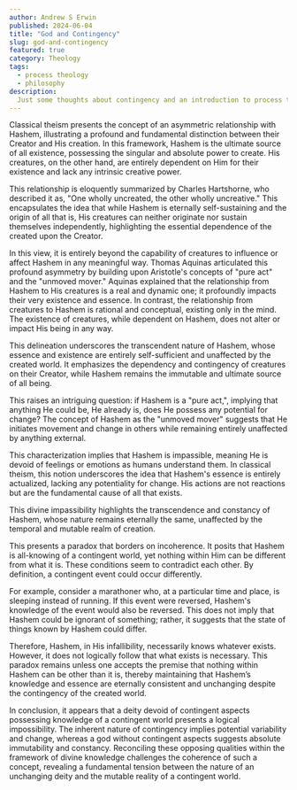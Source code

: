 ```yaml
---
author: Andrew S Erwin
published: 2024-06-04
title: "God and Contingency"
slug: god-and-contingency
featured: true
category: Theology
tags:
  - process theology
  - philosophy
description:
  Just some thoughts about contingency and an introduction to process theology
---
```


Classical theism presents the concept of an asymmetric relationship with
Hashem, illustrating a profound and fundamental distinction between their
Creator and His creation. In this framework, Hashem is the ultimate source of
all existence, possessing the singular and absolute power to create. His
creatures, on the other hand, are entirely dependent on Him for their
existence and lack any intrinsic creative power.

This relationship is eloquently summarized by Charles Hartshorne, who
described it as, "One wholly uncreated, the other wholly uncreative."
This encapsulates the idea that while Hashem is eternally self-sustaining
and the origin of all that is, His creatures can neither originate nor sustain
themselves independently, highlighting the essential dependence of the created
upon the Creator.

In this view, it is entirely beyond the capability of creatures to influence
or affect Hashem in any meaningful way. Thomas Aquinas articulated this
profound asymmetry by building upon Aristotle's concepts of "pure act" and the
"unmoved mover." Aquinas explained that the relationship from Hashem to His
creatures is a real and dynamic one; it profoundly impacts their very
existence and essence. In contrast, the relationship from creatures to Hashem
is rational and conceptual, existing only in the mind. The existence of
creatures, while dependent on Hashem, does not alter or impact His being in
any way.

This delineation underscores the transcendent nature of Hashem, whose essence
and existence are entirely self-sufficient and unaffected by the created world.
It emphasizes the dependency and contingency of creatures on their Creator,
while Hashem remains the immutable and ultimate source of all being.

This raises an intriguing question: if Hashem is a "pure act,", implying that
anything He could be, He already is, does He possess any potential for change?
The concept of Hashem as the "unmoved mover" suggests that He initiates
movement and change in others while remaining entirely unaffected by anything
external.

This characterization implies that Hashem is impassible, meaning He is devoid
of feelings or emotions as humans understand them. In classical theism, this
notion underscores the idea that Hashem's essence is entirely actualized,
lacking any potentiality for change. His actions are not reactions but are the
fundamental cause of all that exists.

This divine impassibility highlights the transcendence and constancy of
Hashem, whose nature remains eternally the same, unaffected by the temporal
and mutable realm of creation.

This presents a paradox that borders on incoherence. It posits that Hashem is
all-knowing of a contingent world, yet nothing within Him can be different
from what it is. These conditions seem to contradict each other. By
definition, a contingent event could occur differently.

For example, consider a marathoner who, at a particular time and place, is
sleeping instead of running. If this event were reversed, Hashem's knowledge
of the event would also be reversed. This does not imply that Hashem could be
ignorant of something; rather, it suggests that the state of things known by
Hashem could differ.

Therefore, Hashem, in His infallibility, necessarily knows whatever exists.
However, it does not logically follow that what exists is necessary. This
paradox remains unless one accepts the premise that nothing within Hashem can
be other than it is, thereby maintaining that Hashem’s knowledge and essence
are eternally consistent and unchanging despite the contingency of the created
world.

In conclusion, it appears that a deity devoid of contingent aspects possessing
knowledge of a contingent world presents a logical impossibility. The inherent
nature of contingency implies potential variability and change, whereas a god
without contingent aspects suggests absolute immutability and constancy.
Reconciling these opposing qualities within the framework of divine knowledge
challenges the coherence of such a concept, revealing a fundamental tension
between the nature of an unchanging deity and the mutable reality of a
contingent world.
